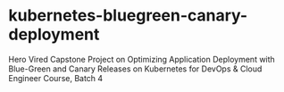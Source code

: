 # kubernetes-bluegreen-canary-deployment
Hero Vired Capstone Project on Optimizing Application Deployment with Blue-Green and Canary Releases on Kubernetes for DevOps &amp; Cloud Engineer Course, Batch 4
